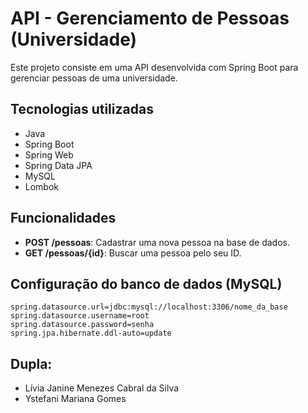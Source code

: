 # API - Gerenciamento de Pessoas (Universidade)

Este projeto consiste em uma API desenvolvida com Spring Boot para gerenciar pessoas de uma universidade.

## Tecnologias utilizadas

- Java
- Spring Boot
- Spring Web
- Spring Data JPA
- MySQL
- Lombok

## Funcionalidades

- **POST /pessoas**: Cadastrar uma nova pessoa na base de dados.
- **GET /pessoas/{id}**: Buscar uma pessoa pelo seu ID.

## Configuração do banco de dados (MySQL)

```properties
spring.datasource.url=jdbc:mysql://localhost:3306/nome_da_base
spring.datasource.username=root
spring.datasource.password=senha
spring.jpa.hibernate.ddl-auto=update
```
## Dupla:

- Lívia Janine Menezes Cabral da Silva
- Ystefani Mariana Gomes
